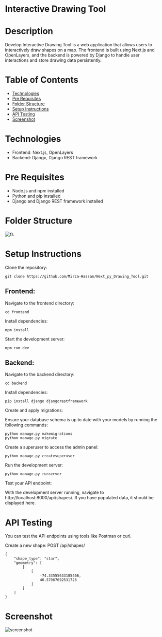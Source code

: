 # Interactive Drawing Tool

# Description
Develop Interactive Drawing Tool is a web application that allows users to interactively draw shapes on a map. The frontend is built using Next.js and OpenLayers, and the backend is powered by Django to handle user interactions and store drawing data persistently.

# Table of Contents
- [Technologies](#Technologies)
- [Pre Requisites](#pre-requisites)
- [Folder Structure](#folder-structure)
- [Setup Instructions](#setup-instructions)
- [API Testing](#api-testing)
- [Screenshot](#screenshot)

# Technologies

- Frontend: Next.js, OpenLayers
- Backend: Django, Django REST framework

# Pre Requisites

- Node.js and npm installed
- Python and pip installed
- Django and Django REST framework installed

# Folder Structure

![fs](https://github.com/Mirza-Hassan/Next_py_Drawing_Tool/assets/17096257/cd68fe3b-9efb-4b20-a46e-4187d8574857)


# Setup Instructions

Clone the repository:
```
git clone https://github.com/Mirza-Hassan/Next_py_Drawing_Tool.git
```
## Frontend:

Navigate to the frontend directory:
```
cd frontend
```
Install dependencies:
```
npm install
```
Start the development server:
```
npm run dev
```

## Backend:

Navigate to the backend directory:
```
cd backend
```
Install dependencies:
```
pip install django djangorestframework
```
Create and apply migrations:

Ensure your database schema is up to date with your models by running the following commands:
```
python manage.py makemigrations
python manage.py migrate
```
Create a superuser to access the admin panel:
```
python manage.py createsuperuser
```
Run the development server:
```
python manage.py runserver
```
Test your API endpoint:

With the development server running, navigate to http://localhost:8000/api/shapes/. If you have populated data, it should be displayed here.

# API Testing 

You can test the API endpoints using tools like Postman or curl.

Create a new shape: POST /api/shapes/
```
{
    "shape_type": "star",
    "geometry": [
        [
            [
                -74.33555633105466,
                40.57067692531723
            ]
        ]
    ]
}

```


# Screenshot
![screenshot](https://github.com/Mirza-Hassan/Next_py_Drawing_Tool/assets/17096257/87244ee3-0dfd-4245-a40d-a7e4ca9d60a0)


